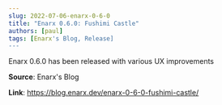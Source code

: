 ```yaml
---
slug: 2022-07-06-enarx-0-6-0
title: "Enarx 0.6.0: Fushimi Castle"
authors: [paul]
tags: [Enarx's Blog, Release]
---
```

Enarx 0.6.0 has been released with various UX improvements

**Source**: Enarx's Blog

**Link**: https://blog.enarx.dev/enarx-0-6-0-fushimi-castle/